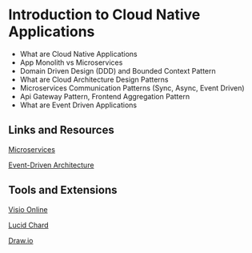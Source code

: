 # Introduction to Cloud Native Applications

- What are Cloud Native Applications
- App Monolith vs Microservices
- Domain Driven Design (DDD) and Bounded Context Pattern
- What are Cloud Architecture Design Patterns
- Microservices Communication Patterns (Sync, Async, Event Driven)
- Api Gateway Pattern, Frontend Aggregation Pattern
- What are Event Driven Applications

## Links and Resources

[Microservices](https://docs.microsoft.com/en-us/azure/architecture/guide/architecture-styles/microservices)

[Event-Driven Architecture](https://docs.microsoft.com/en-us/azure/architecture/guide/architecture-styles/event-driven)

## Tools and Extensions

[Visio Online](https://www.microsoft.com/de-de/microsoft-365/visio/flowchart-software)

[Lucid Chard](https://www.lucidchart.com/)

[Draw.io](https://www.diagrams.net/)
